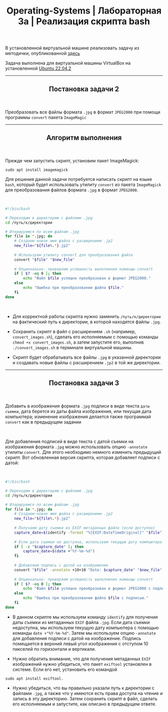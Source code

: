 # <p align="center"> Operating-Systems | Лабораторная 3a | Реализация скрипта bash</p>

<br>

В установленной виртуальной машине реализовать задачу из методички, опубликованной [здесь](https://github.com/eugeneai/bash-essentials-ru-handbok/raw/master/bash-ru.pdf)

Задача выполнена для виртуальной машины VirtualBox на установленной [Ubuntu 22.04.2](https://releases.ubuntu.com/jammy/)

---

## <p align="center"> Постановка задачи 2</p>
<br>

Преобразовать все файлы формата `.jpg` в формат `JPEG2000` при помощи программы `convert` пакета `ImageMagic`

---

## <p align="center"> Алгоритм выполнения</p>
<br>

Прежде чем запустить скрипт, установим пакет ImageMagick:

```
sudo apt install imagemagick
```

Для решения данной задачи потребуется написать скрипт на языке `bash`, который будет использовать утилиту `convert` из пакета `ImageMagick` для преобразования файлов формата `.jpg` в формат `JPEG2000`.

<br>

```bash
#!/bin/bash

# Переходим в директорию с файлами .jpg
cd /путь/к/директории

# Итерируемся по всем файлам .jpg
for file in *.jpg; do
    # Создаем новое имя файла с расширением .jp2
    new_file="${file%.*}.jp2"
    
    # Используем утилиту convert для преобразования файла
    convert "$file" "$new_file"
    
    # Опционально: проверяем успешность выполнения команды convert
    if [ $? -eq 0 ]; then
        echo "Файл $file успешно преобразован в формат JPEG2000."
    else
        echo "Ошибка при преобразовании файла $file."
    fi
done
```
<br>

+ Для корректной работы скрипта нужно заменить `/путь/к/директории` на фактический путь к директории, в которой находятся файлы `.jpg`.

+ Сохранить скрипт в файл с расширением `.sh` (например, `convert_images.sh`), сделать его исполняемым с помощью команды `chmod +x convert_images.sh`, а затем запустите его, выполнив `./convert_images.sh` в терминале виртуальной машины.

+ Скрипт будет обрабатывать все файлы `.jpg` в указанной директории и создавать новые файлы с расширением `.jp2` в той же директории.


---

## <p align="center"> Постановка задачи 3</p>
<br>

Добавить в изображения формата `.jpg` подписи в виде текста `даты съемки`, дата берется из даты файла изображения, или текущая дата компьютера; изменение изображения делается также программай `convert` как в предыдущем задании

<br>

Для добавления подписей в виде текста с датой съемки на изображения формата `.jpg` можно использовать опцию `-annotate` утилиты `convert`. Для этого необходимо немного изменить предыдущий скрипт. Вот обновленная версия скрипта, которая добавляет подписи с датой:

<br>

```bash
#!/bin/bash

# Переходим в директорию с файлами .jpg
cd /путь/к/директории

# Итерируемся по всем файлам .jpg
for file in *.jpg; do
    # Создаем новое имя файла с расширением .jp2
    new_file="${file%.*}.jp2"
    
    # Получаем дату съемки из EXIF метаданных файла (если доступно)
    capture_date=$(identify -format "%[EXIF:DateTimeOriginal]" "$file")
    
    # Если дата съемки не доступна, используем текущую дату компьютера
    if [ -z "$capture_date" ]; then
        capture_date=$(date +"%Y-%m-%d")
    fi
    
    # Добавляем подпись с датой на изображение
    convert "$file" -annotate +10+10 "Date: $capture_date" "$new_file"
    
    # Опционально: проверяем успешность выполнения команды convert
    if [ $? -eq 0 ]; then
        echo "Файл $file успешно преобразован в формат JPEG2000 с подписью."
    else
        echo "Ошибка при преобразовании файла $file с подписью."
    fi
done
```

+ В данном скрипте мы используем команду `identify` для получения даты съемки из метаданных `EXIF` файла `.jpg`. Если дата съемки недоступна, мы используем текущую дату компьютера с помощью команды `date +"%Y-%m-%d"`. Затем мы используем опцию `-annotate` для добавления подписи с датой на изображение. Подпись помещается в верхний левый угол изображения с отступом 10 пикселей по горизонтали и вертикали.

+ Нужно обратить внимание, что для получения метаданных `EXIF` изображений нужно убедиться, что пакет `exiftool` установлен в системе. Если его нет, установить его командой
```
sudo apt install exiftool.
```
+ Нужно убедиться, что вы правильно указали путь к директории с файлами `.jpg`, а также что у имеются есть права доступа на чтение и запись в эту директорию. Затем сохранить скрипт в файл, сделать его исполняемым и запустите, как описано в предыдущем ответе.















